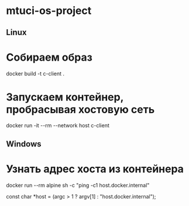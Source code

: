 # mtuci-os-project


## Linux


# Собираем образ
docker build -t c-client .

# Запускаем контейнер, пробрасывая хостовую сеть
docker run -it --rm --network host c-client


## Windows

# Узнать адрес хоста из контейнера
docker run --rm alpine sh -c "ping -c1 host.docker.internal"


const char *host = (argc > 1 ? argv[1] : "host.docker.internal");
